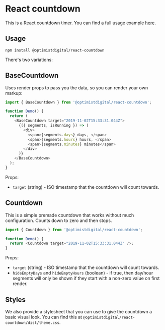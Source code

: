 # React countdown

This is a React countdown timer. You can find a full usage example [here](https://github.com/optimistdigital/react-countdown/blob/master/demo/js/App.js).

## Usage

`npm install @optimistdigital/react-countdown`

There's two variations:

## BaseCountdown

Uses render props to pass you the data, so you can render your own markup:

```js
import { BaseCountdown } from '@optimistdigital/react-countdown';

function Demo() {
  return (
    <BaseCountdown target="2019-11-02T15:33:31.044Z">
      {({ segments, isRunning }) => (
        <div>
          <span>{segments.days} days, </span>
          <span>{segments.hours} hours, </span>
          <span>{segments.minutes} minutes</span>
        </div>
      )}
    </BaseCountdown>
  );
}
```

Props:

- `target` (string) - ISO timestamp that the countdown will count towards.

## Countdown

This is a simple premade countdown that works without much configuration. Counts down to zero and then stops.

```js
import { Countdown } from '@optimistdigital/react-countdown';

function Demo() {
  return <Countdown target="2019-11-02T15:33:31.044Z" />;
}
```

Props:

- `target` (string) - ISO timestamp that the countdown will count towards.
- `hideEmptyDays` and `hideEmptyHours` (boolean) - if true, then day/hour segments will only be shown if they start with a non-zero value on first render.

## Styles

We also provide a stylesheet that you can use to give the countdown a basic visual look. You can find this at `@optimistdigital/react-countdown/dist/theme.css`.
